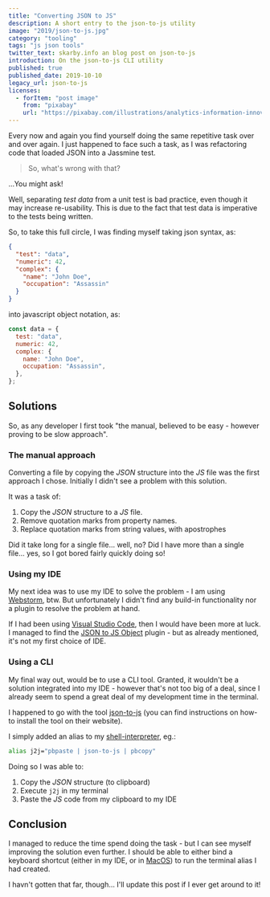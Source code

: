 ```yaml
---
title: "Converting JSON to JS"
description: A short entry to the json-to-js utility
image: "2019/json-to-js.jpg"
category: "tooling"
tags: "js json tools"
twitter_text: skarby.info an blog post on json-to-js
introduction: On the json-to-js CLI utility
published: true
published_date: 2019-10-10
legacy_url: json-to-js
licenses:
  - forItem: "post image"
    from: "pixabay"
    url: "https://pixabay.com/illustrations/analytics-information-innovation-3088958/"
---
```


Every now and again you find yourself doing the same repetitive task over and over again.
I just happened to face such a task, as I was refactoring code that loaded JSON into a Jassmine test.

> So, what's wrong with that?

...You might ask!

Well, separating _test data_ from a unit test is bad practice, even though it may increase re-usability.
This is due to the fact that test data is imperative to the tests being written.

So, to take this full circle, I was finding myself taking json syntax, as:

```json
{
  "test": "data",
  "numeric": 42,
  "complex": {
    "name": "John Doe",
    "occupation": "Assassin"
  }
}
```

into javascript object notation, as:

```js
const data = {
  test: "data",
  numeric: 42,
  complex: {
    name: "John Doe",
    occupation: "Assassin",
  },
};
```

## Solutions

So, as any developer I first took "the manual, believed to be easy - however proving to be slow approach".

### The manual approach

Converting a file by copying the _JSON_ structure into the _JS_ file was the first approach I chose. Initially I didn't
see a problem with this solution.

It was a task of:

1. Copy the _JSON_ structure to a _JS_ file.
2. Remove quotation marks from property names.
3. Replace quotation marks from string values, with apostrophes

Did it take long for a single file... well, no? Did I have more than a single file...
yes, so I got bored fairly quickly doing so!

### Using my IDE

My next idea was to use my IDE to solve the problem - I am using [Webstorm](https://www.jetbrains.com/webstorm), btw.
But unfortunately I didn't find any build-in functionality nor a plugin to resolve the problem at hand.

If I had been using [Visual Studio Code](https://code.visualstudio.com), then I would have been more at luck. I managed to find
the [JSON to JS Object](https://marketplace.visualstudio.com/items?itemName=sallar.json-to-js-object) plugin - but as already
mentioned, it's not my first choice of IDE.

### Using a CLI

My final way out, would be to use a CLI tool. Granted, it wouldn't be a solution integrated into my IDE - however that's not too big
of a deal, since I already seem to spend a great deal of my development time in the terminal.

I happened to go with the tool [json-to-js](https://json-to-js.com/) (you can find instructions on how-to install the tool on
their website).

I simply added an alias to my [shell-interpreter](https://github.com/robbyrussell/oh-my-zsh), eg.:

```bash
alias j2j="pbpaste | json-to-js | pbcopy"
```

Doing so I was able to:

1. Copy the _JSON_ structure (to clipboard)
2. Execute `j2j` in my terminal
3. Paste the _JS_ code from my clipboard to my IDE

## Conclusion

I managed to reduce the time spend doing the task - but I can see myself improving the solution even further.
I should be able to either bind a keyboard shortcut (either in my IDE, or in [MacOS](https://www.apple.com/dk/macos/catalina/))
to run the terminal alias I had created.

I havn't gotten that far, though... I'll update this post if I ever get around to it!
